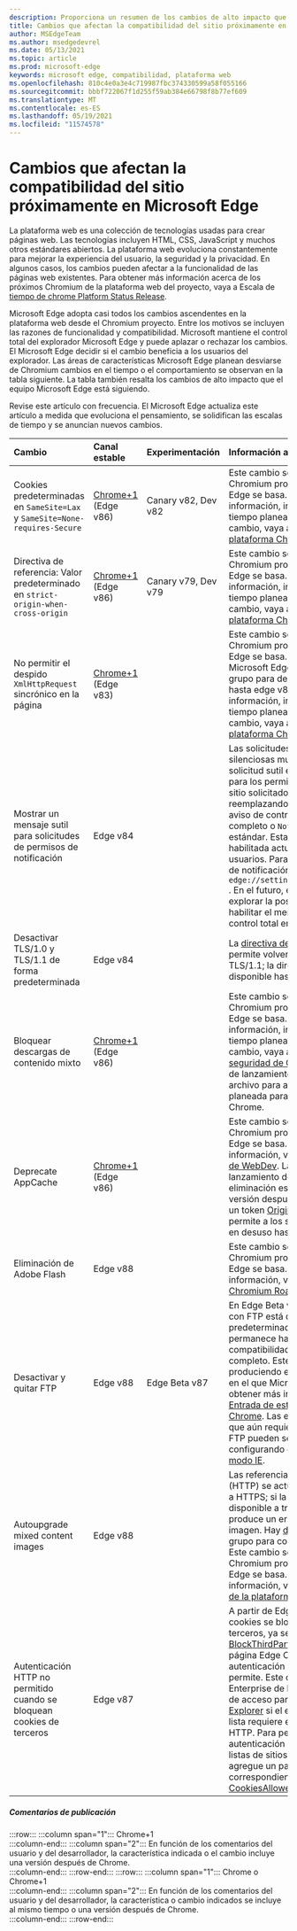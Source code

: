 ```yaml
---
description: Proporciona un resumen de los cambios de alto impacto que pueden afectar a la compatibilidad del sitio
title: Cambios que afectan la compatibilidad del sitio próximamente en Microsoft Edge
author: MSEdgeTeam
ms.author: msedgedevrel
ms.date: 05/13/2021
ms.topic: article
ms.prod: microsoft-edge
keywords: microsoft edge, compatibilidad, plataforma web
ms.openlocfilehash: 810c4e0a3e4c719987fbc374330599a58f055166
ms.sourcegitcommit: bbbf722067f1d255f59ab384e66798f8b77ef609
ms.translationtype: MT
ms.contentlocale: es-ES
ms.lasthandoff: 05/19/2021
ms.locfileid: "11574578"
---
```

# <a name="site-compatibility-impacting-changes-coming-to-microsoft-edge"></a>Cambios que afectan la compatibilidad del sitio próximamente en Microsoft Edge  

La plataforma web es una colección de tecnologías usadas para crear páginas web.  Las tecnologías incluyen HTML, CSS, JavaScript y muchos otros estándares abiertos.  La plataforma web evoluciona constantemente para mejorar la experiencia del usuario, la seguridad y la privacidad.  En algunos casos, los cambios pueden afectar a la funcionalidad de las páginas web existentes.  Para obtener más información acerca de los próximos Chromium de la plataforma web del proyecto, vaya a Escala de [tiempo de chrome Platform Status Release][ChromestatusFeaturesSchedule].  

Microsoft Edge adopta casi todos los cambios ascendentes en la plataforma web desde el Chromium proyecto.  Entre los motivos se incluyen las razones de funcionalidad y compatibilidad.  Microsoft mantiene el control total del explorador Microsoft Edge y puede aplazar o rechazar los cambios.  El Microsoft Edge decidir si el cambio beneficia a los usuarios del explorador.  Las áreas de características Microsoft Edge planean desviarse de Chromium cambios en el tiempo o el comportamiento se observan en la tabla siguiente.  La tabla también resalta los cambios de alto impacto que el equipo Microsoft Edge está siguiendo.  

Revise este artículo con frecuencia.  El Microsoft Edge actualiza este artículo a medida que evoluciona el pensamiento, se solidifican las escalas de tiempo y se anuncian nuevos cambios.  

| Cambio | Canal estable | Experimentación | Información adicional |  
|:--- |:--- |:--- |:--- |
| Cookies predeterminadas en `SameSite=Lax` y `SameSite=None-requires-Secure` | [Chrome+1](#release-comments) \(Edge v86\)  | Canary v82, Dev v82 | Este cambio se está produciendo en el Chromium proyecto, en el que Microsoft Edge se basa.  Para obtener más información, incluida la escala de tiempo planeada por Google para este cambio, vaya a la [entrada Estado de la plataforma Chrome][ChromestatusFeature5088147346030592].  |  
| Directiva de referencia: Valor predeterminado en `strict-origin-when-cross-origin` | [Chrome+1](#release-comments) \(Edge v86\)  | Canary v79, Dev v79 | Este cambio se está produciendo en el Chromium proyecto, en el que Microsoft Edge se basa.  Para obtener más información, incluida la escala de tiempo planeada por Google para este cambio, vaya a la [entrada Estado de la plataforma Chrome][ChromestatusFeature6251880185331712].  |  
| No permitir el despido `XmlHttpRequest` sincrónico en la página | [Chrome+1](#release-comments) \(Edge v83\) |  | Este cambio se está produciendo en el Chromium proyecto, en el que Microsoft Edge se basa.  Al coincidir con Chrome, Microsoft Edge ofrece una directiva de grupo para desactivar este cambio hasta edge v88.  Para obtener más información, incluida la escala de tiempo planeada por Google para este cambio, vaya a la [entrada Estado de la plataforma Chrome][ChromestatusFeature4664843055398912].  |  
| Mostrar un mensaje sutil para solicitudes de permisos de notificación | Edge v84 |  | Las solicitudes de notificación silenciosas muestran un icono de solicitud sutil en la barra de direcciones para los permisos de notificación del sitio solicitados mediante la API or, reemplazando la interfaz de usuario de aviso de control de control de permisos completo o `Notifications` `Push` estándar.  Esta característica está habilitada actualmente para todos los usuarios.  Para desactivar las solicitudes de notificación silenciosas, vaya a `edge://settings/content/notifications` .  En el futuro, el Microsoft Edge puede explorar la posibilidad de volver a habilitar el mensaje de notificación de control total en algunos escenarios.  |  
| Desactivar TLS/1.0 y TLS/1.1 de forma predeterminada | Edge v84 |  | La [directiva de grupo SSLMinVersion][DeployedgeMicrosoftEdgePoliciesSslversionmin] permite volver a habilitar TLS/1.0 y TLS/1.1; la directiva permanece disponible hasta edge v90.  |  
| Bloquear descargas de contenido mixto | [Chrome+1](#release-comments) \(Edge v86\)  |  | Este cambio se está produciendo en el Chromium proyecto, en el que Microsoft Edge se basa.  Para obtener más información, incluida la escala de tiempo planeada por Google para este cambio, vaya a la entrada del [blog de seguridad de Google][GoogleBlogSecurity20200206].  La programación de lanzamiento de Microsoft en tipos de archivo para advertir o bloquear está planeada para una versión después de Chrome.  |  
| Deprecate AppCache | [Chrome+1](#release-comments) \(Edge v86\)  |  | Este cambio se está produciendo en el Chromium proyecto, en el que Microsoft Edge se basa.  Para obtener más información, vaya a la [documentación de WebDev][WebDevAppCacheRemoval].  La programación de lanzamiento de Microsoft para la eliminación está planeada para una versión después de Chrome.  Solicitar un token [OriginTrial][ChromeDevelopersOrigintrialsAppCacheOriginTrial] de AppCache permite a los sitios seguir usando la API en desuso hasta edge v90.  |  
| Eliminación de Adobe Flash | Edge v88  |  | Este cambio se está produciendo en el Chromium proyecto, en el que Microsoft Edge se basa.  Para obtener más información, vaya a [Adobe Flash Chromium Roadmap][ChromiumFlashRoadmapSupportRemoved].  | 
| Desactivar y quitar FTP | Edge v88  | Edge Beta v87 | En Edge Beta v87, la compatibilidad con FTP está desactivada de forma predeterminada; en Edge Stable v87 permanece habilitado.  En Edge v88, la compatibilidad con FTP se quita por completo.  Este cambio se está produciendo en el Chromium proyecto, en el que Microsoft Edge se basa.  Para obtener más información, vaya a [la Entrada de estado de la plataforma Chrome][ChromestatusFeature6246151319715840].  Las empresas que tienen sitios que aún requieren compatibilidad con FTP pueden seguir usando FTP configurando el sitio para que use [el modo IE][DeployedgeEdgeIeMode].  | 
| Autoupgrade mixed content images | Edge v88  |  | Las referencias a imágenes no seguras \(HTTP\) se actualizan automáticamente a HTTPS; si la imagen no está disponible a través de HTTPS, se produce un error en la descarga de la imagen. Hay [disponible una directiva][DeployedgeMicrosoftEdgePoliciesInsecurecontentallowedforurls] de grupo para controlar esta característica. Este cambio se está produciendo en el Chromium proyecto, en el que Microsoft Edge se basa. Para obtener más información, vaya a la [entrada Estado de la plataforma Chrome][ChromestatusFeature4926989725073408].  | 
| Autenticación HTTP no permitido cuando se bloquean cookies de terceros  | Edge v87  |  | A partir de Edge v87, cuando las cookies se bloquean para solicitudes de terceros, ya sea mediante la directiva [BlockThirdPartyCookies][DeployedgeMicrosoftEdgePoliciesBlockthirdpartycookies] o a través de la página Edge Configuración, la autenticación HTTP también no se permite. Este cambio puede afectar Enterprise de la lista de sitios del modo de acceso para el modo [Internet Explorer][DeployedgeEdgeIeModePoliciesConfigureUsingUseEnterpriseModeIeWebsiteListPolicy] si el extremo que hospeda la lista requiere el uso de la autenticación HTTP.  Para permitir el uso de cookies y autenticación HTTP para descargas de listas de sitios de modo Enterprise, agregue un patrón de dirección URL correspondiente a la directiva [CookiesAllowedForURLs.][DeployedgeMicrosoftEdgePoliciesCookiesallowedforurls]  |   

##### <a name="release-comments"></a>Comentarios de publicación  

:::row:::
   :::column span="1":::
      Chrome+1  
   :::column-end:::
   :::column span="2":::
      En función de los comentarios del usuario y del desarrollador, la característica indicada o el cambio incluye una versión después de Chrome.  
   :::column-end:::
:::row-end:::
:::row:::
   :::column span="1":::
      Chrome o Chrome+1  
   :::column-end:::
   :::column span="2":::
      En función de los comentarios del usuario y del desarrollador, la característica o cambio indicados se incluye al mismo tiempo o una versión después de Chrome.  
   :::column-end:::
:::row-end:::

<!-- links -->  

[DeployedgeEdgeIeMode]: /deployedge/edge-ie-mode "Acerca del modo IE | Microsoft Docs"  
[DeployedgeEdgeIeModePoliciesConfigureUsingUseEnterpriseModeIeWebsiteListPolicy]: /deployedge/edge-ie-mode-policies#configure-using-the-use-the-enterprise-mode-ie-website-list-policy "Configure using the Use the Enterprise Mode IE website list policy - Configure IE mode policies | Microsoft Docs"  
[DeployedgeMicrosoftEdgePoliciesBlockthirdpartycookies]: /deployedge/microsoft-edge-policies#blockthirdpartycookies "BlockThirdPartyCookies - Microsoft Edge- Directivas | Microsoft Docs"  
[DeployedgeMicrosoftEdgePoliciesCookiesallowedforurls]: /deployedge/microsoft-edge-policies#cookiesallowedforurls "CookiesAllowedForUrls - Microsoft Edge- Directivas | Microsoft Docs"  
[DeployedgeMicrosoftEdgePoliciesInsecurecontentallowedforurls]:  /deployedge/microsoft-edge-policies#insecurecontentallowedforurls "InsecureContentAllowedForUrls - Microsoft Edge- Directivas | Microsoft Docs"  
[DeployedgeMicrosoftEdgePoliciesSslversionmin]: /deployedge/microsoft-edge-policies#sslversionmin "SSLVersionMin - Microsoft Edge- Directivas | Microsoft Docs"  

[ChromestatusFeaturesSchedule]: https://www.chromestatus.com/features/schedule "Línea de tiempo de lanzamiento | Estado de la plataforma Chrome"  
[ChromestatusFeature4664843055398912]: https://chromestatus.com/feature/4664843055398912 "No permitir la sincronización XHR en el rechazo de página JavaScript | Estado de la plataforma Chrome"  
[ChromestatusFeature4926989725073408]: https://chromestatus.com/feature/4926989725073408 "Autoupgrade Image Mixed Content | Estado de la plataforma Chrome"  
[ChromestatusFeature5088147346030592]: https://chromestatus.com/feature/5088147346030592 "Las cookies son el valor predeterminado de SameSite=Lax | Estado de la plataforma Chrome"  
[ChromestatusFeature6246151319715840]: https://chromestatus.com/feature/6246151319715840 "Compatibilidad con FTP en desuso | Estado de la plataforma Chrome"  
[ChromestatusFeature6251880185331712]: https://chromestatus.com/feature/6251880185331712 "Directiva de referencia: valor predeterminado en strict-origin-when-cross-origin | Estado de la plataforma Chrome"  

[ChromiumFlashRoadmapSupportRemoved]: https://www.chromium.org/flash-roadmap#TOC-Flash-Support-Removed-from-Chromium-Target:-Chrome-88---Jan-2021- "Compatibilidad con Flash eliminada de Chromium (destino: Chrome 88+ - ene 2021) - Mapa de ruta de Flash | Chromium Proyectos"  

[ChromeDevelopersOrigintrialsAppCacheOriginTrial]: https://developers.chrome.com/origintrials/#/view_trial/1776670052997660673 "AppCache OriginTrial token | Desarrolladores de Chrome"  

[GoogleBlogSecurity20200206]: https://security.googleblog.com/2020/02/protecting-users-from-insecure_6.html "Proteger a los usuarios de descargas inseguras en Google Chrome: blog de seguridad de Google Online" 

[WebDevAppCacheRemoval]: https://web.dev/appcache-removal "Preparación para la eliminación de AppCache | web.dev"  

<!--todo:  cleanup links  -->  
